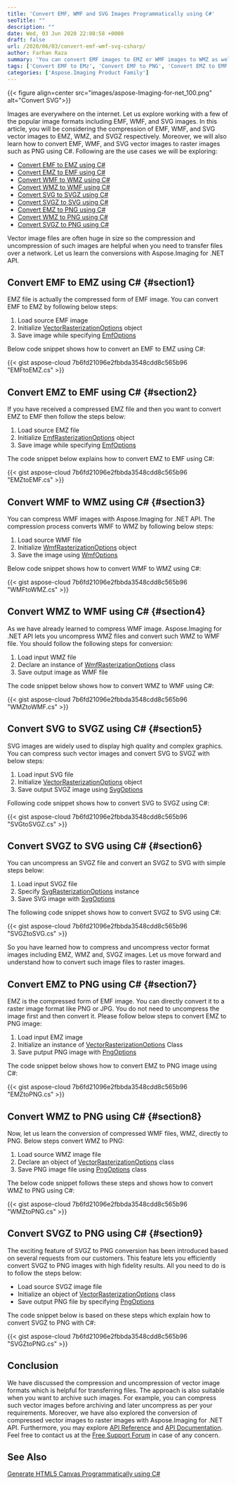 ```yaml
---
title: 'Convert EMF, WMF and SVG Images Programmatically using C#'
seoTitle: ""
description: ""
date: Wed, 03 Jun 2020 22:08:58 +0000
draft: false
url: /2020/06/03/convert-emf-wmf-svg-csharp/
author: Farhan Raza
summary: 'You can convert EMF images to EMZ or WMF images to WMZ as well as SVG images to SVGZ and other way around. Convert EMF, WMF and SVG to PNG images.'
tags: ['Convert EMF to EMz', 'Convert EMF to PNG', 'Convert EMZ to EMF', 'Convert SVG to PNG', 'Convert SVG to SVGZ', 'Convert SVGZ to SVG', 'Convert WMF to PNG', 'Convert WMF to WMZ', 'Convert WMZ to WMF']
categories: ['Aspose.Imaging Product Family']
---
```




{{< figure align=center src="images/aspose-Imaging-for-net_100.png" alt="Convert SVG">}}


Images are everywhere on the internet. Let us explore working with a few of the popular image formats including EMF, WMF, and SVG images. In this article, you will be considering the compression of EMF, WMF, and SVG vector images to EMZ, WMZ, and SVGZ respectively. Moreover, we will also learn how to convert EMF, WMF, and SVG vector images to raster images such as PNG using C#. Following are the use cases we will be exploring:

*   [Convert EMF to EMZ using C#][1]
*   [Convert EMZ to EMF using C#][2]
*   [Convert WMF to WMZ using C#][3]
*   [Convert WMZ to WMF using C#][4]
*   [Convert SVG to SVGZ using C#][5]
*   [Convert SVGZ to SVG using C#][6]
*   [Convert EMZ to PNG using C#][7]
*   [Convert WMZ to PNG using C#][8]
*   [Convert SVGZ to PNG using C#][9]

Vector image files are often huge in size so the compression and uncompression of such images are helpful when you need to transfer files over a network. Let us learn the conversions with Aspose.Imaging for .NET API.

## Convert EMF to EMZ using C# {#section1}

EMZ file is actually the compressed form of EMF image. You can convert EMF to EMZ by following below steps:

1.  Load source EMF image
2.  Initialize [VectorRasterizationOptions][10] object
3.  Save image while specifying [EmfOptions][11]

Below code snippet shows how to convert an EMF to EMZ using C#:

{{< gist aspose-cloud 7b6fd21096e2fbbda3548cdd8c565b96 "EMFtoEMZ.cs" >}}

## Convert EMZ to EMF using C# {#section2}

If you have received a compressed EMZ file and then you want to convert EMZ to EMF then follow the steps below:

1.  Load source EMZ file
2.  Initialize [EmfRasterizationOptions][12] object
3.  Save image while specifying [EmfOptions][13]

The code snippet below explains how to convert EMZ to EMF using C#:

{{< gist aspose-cloud 7b6fd21096e2fbbda3548cdd8c565b96 "EMZtoEMF.cs" >}}

## Convert WMF to WMZ using C# {#section3}

You can compress WMF images with Aspose.Imaging for .NET API. The compression process converts WMF to WMZ by following below steps:

1.  Load source WMF file
2.  Initialize [WmfRasterizationOptions][14] object
3.  Save the image using [WmfOptions][15]

Below code snippet shows how to convert WMF to WMZ using C#:

{{< gist aspose-cloud 7b6fd21096e2fbbda3548cdd8c565b96 "WMFtoWMZ.cs" >}}

## Convert WMZ to WMF using C# {#section4}

As we have already learned to compress WMF image. Aspose.Imaging for .NET API lets you uncompress WMZ files and convert such WMZ to WMF file. You should follow the following steps for conversion:

1.  Load input WMZ file
2.  Declare an instance of [WmfRasterizationOptions][16] class
3.  Save output image as WMF file

The code snippet below shows how to convert WMZ to WMF using C#:

{{< gist aspose-cloud 7b6fd21096e2fbbda3548cdd8c565b96 "WMZtoWMF.cs" >}}

## Convert SVG to SVGZ using C# {#section5}

SVG images are widely used to display high quality and complex graphics. You can compress such vector images and convert SVG to SVGZ with below steps:

1.  Load input SVG file
2.  Initialize [VectorRasterizationOptions][17] object
3.  Save output SVGZ image using [SvgOptions][18]

Following code snippet shows how to convert SVG to SVGZ using C#:

{{< gist aspose-cloud 7b6fd21096e2fbbda3548cdd8c565b96 "SVGtoSVGZ.cs" >}}

## Convert SVGZ to SVG using C# {#section6}

You can uncompress an SVGZ file and convert an SVGZ to SVG with simple steps below:

1.  Load input SVGZ file
2.  Specify [SvgRasterizationOptions][19] instance
3.  Save SVG image with [SvgOptions][20]

The following code snippet shows how to convert SVGZ to SVG using C#:

{{< gist aspose-cloud 7b6fd21096e2fbbda3548cdd8c565b96 "SVGZtoSVG.cs" >}}

So you have learned how to compress and uncompress vector format images including EMZ, WMZ and, SVGZ images. Let us move forward and understand how to convert such image files to raster images.

## Convert EMZ to PNG using C# {#section7}

EMZ is the compressed form of EMF image. You can directly convert it to a raster image format like PNG or JPG. You do not need to uncompress the image first and then convert it. Please follow below steps to convert EMZ to PNG image:

1.  Load input EMZ image
2.  Initialize an instance of [VectorRasterizationOptions][21] Class
3.  Save putput PNG image with [PngOptions][22]

The code snippet below shows how to convert EMZ to PNG image using C#:

{{< gist aspose-cloud 7b6fd21096e2fbbda3548cdd8c565b96 "EMZtoPNG.cs" >}}

## Convert WMZ to PNG using C# {#section8}

Now, let us learn the conversion of compressed WMF files, WMZ, directly to PNG. Below steps convert WMZ to PNG:

1.  Load source WMZ image file
2.  Declare an object of [VectorRasterizationOptions][23] class
3.  Save PNG image file using [PngOptions][24] class

The below code snippet follows these steps and shows how to convert WMZ to PNG using C#:

{{< gist aspose-cloud 7b6fd21096e2fbbda3548cdd8c565b96 "WMZtoPNG.cs" >}}

## Convert SVGZ to PNG using C# {#section9}

The exciting feature of SVGZ to PNG conversion has been introduced based on several requests from our customers. This feature lets you efficiently convert SVGZ to PNG images with high fidelity results. All you need to do is to follow the steps below:

*   Load source SVGZ image file
*   Initialize an object of [VectorRasterizationOptions][25] class
*   Save output PNG file by specifying [PngOptions][26]

The code snippet below is based on these steps which explain how to convert SVGZ to PNG with C#:

{{< gist aspose-cloud 7b6fd21096e2fbbda3548cdd8c565b96 "SVGZtoPNG.cs" >}}

## Conclusion

We have discussed the compression and uncompression of vector image formats which is helpful for transferring files. The approach is also suitable when you want to archive such images. For example, you can compress such vector images before archiving and later uncompress as per your requirements. Moreover, we have also explored the conversion of compressed vector images to raster images with Aspose.Imaging for .NET API. Furthermore, you may explore [API Reference][27] and [API Documentation][28]. Feel free to contact us at the [Free Support Forum][29] in case of any concern.

## See Also

[Generate HTML5 Canvas Programmatically using C#][30]




[1]: #section1
[2]: #section2
[3]: #section3
[4]: #section4
[5]: #section5
[6]: #section6
[7]: #section7
[8]: #section8
[9]: #section9
[10]: https://apireference.aspose.com/cad/net/aspose.cad.imageoptions/vectorrasterizationoptions
[11]: https://apireference.aspose.com/imaging/net/aspose.imaging.imageoptions/emfoptions
[12]: https://apireference.aspose.com/imaging/net/aspose.imaging.imageoptions/emfrasterizationoptions
[13]: https://apireference.aspose.com/imaging/net/aspose.imaging.imageoptions/emfoptions
[14]: https://apireference.aspose.com/imaging/net/aspose.imaging.imageoptions/wmfrasterizationoptions
[15]: https://apireference.aspose.com/imaging/net/aspose.imaging.imageoptions/wmfoptions
[16]: https://apireference.aspose.com/imaging/net/aspose.imaging.imageoptions/wmfrasterizationoptions
[17]: https://apireference.aspose.com/cad/net/aspose.cad.imageoptions/vectorrasterizationoptions
[18]: https://apireference.aspose.com/imaging/net/aspose.imaging.imageoptions/svgoptions
[19]: https://apireference.aspose.com/imaging/net/aspose.imaging.imageoptions/svgrasterizationoptions
[20]: https://apireference.aspose.com/imaging/net/aspose.imaging.imageoptions/svgoptions
[21]: https://apireference.aspose.com/cad/net/aspose.cad.imageoptions/vectorrasterizationoptions
[22]: https://apireference.aspose.com/imaging/net/aspose.imaging.imageoptions/pngoptions
[23]: https://apireference.aspose.com/cad/net/aspose.cad.imageoptions/vectorrasterizationoptions
[24]: https://apireference.aspose.com/imaging/net/aspose.imaging.imageoptions/pngoptions
[25]: https://apireference.aspose.com/cad/net/aspose.cad.imageoptions/vectorrasterizationoptions
[26]: https://apireference.aspose.com/imaging/net/aspose.imaging.imageoptions/pngoptions
[27]: https://apireference.aspose.com/imaging/net
[28]: https://docs.aspose.com/display/imagingnet/Home
[29]: https://forum.aspose.com/c/imaging
[30]: https://blog.aspose.com/2020/06/01/generate-html5-canvas-programmatically-using-csharp-vb.net/





